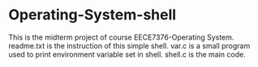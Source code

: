 # Operating-System-shell

This is the midterm project of course EECE7376-Operating System.
readme.txt is the instruction of this simple shell.
var.c is a small program used to print environment variable set in shell.
shell.c is the main code.

